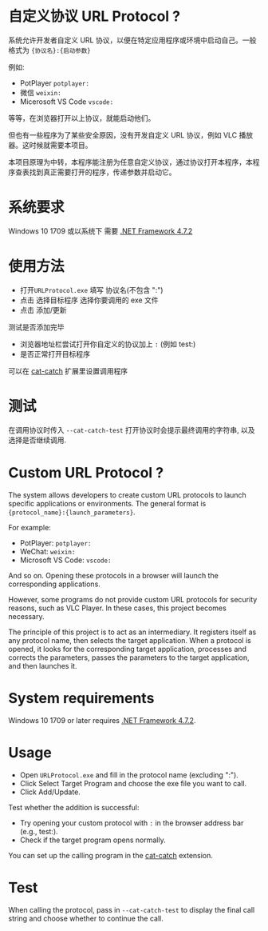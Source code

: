 # 自定义协议 URL Protocol ?

系统允许开发者自定义 URL 协议，以便在特定应用程序或环境中启动自己。一般格式为 `{协议名}:{启动参数}`

例如:

- PotPlayer `potplayer:`
- 微信 `weixin:`
- Micerosoft VS Code `vscode:`

等等，在浏览器打开以上协议，就能启动他们。

但也有一些程序为了某些安全原因，没有开发自定义 URL 协议，例如 VLC 播放器。这时候就需要本项目。

本项目原理为中转，本程序能注册为任意自定义协议，通过协议打开本程序，本程序查表找到真正需要打开的程序，传递参数并启动它。

# 系统要求

Windows 10 1709 或以系统下 需要 [.NET Framework 4.7.2](https://go.microsoft.com/fwlink/?LinkId=863262)

# 使用方法

- 打开`URLProtocol.exe` 填写 协议名(不包含 ":")
- 点击 选择目标程序 选择你要调用的 exe 文件
- 点击 添加/更新

测试是否添加完毕

- 浏览器地址栏尝试打开你自定义的协议加上 `:` (例如 test:)
- 是否正常打开目标程序

可以在 [cat-catch](https://github.com/xifangczy/cat-catch) 扩展里设置调用程序

# 测试

在调用协议时传入 `--cat-catch-test` 打开协议时会提示最终调用的字符串, 以及选择是否继续调用.

# Custom URL Protocol ?

The system allows developers to create custom URL protocols to launch specific applications or environments. The general format is `{protocol_name}:{launch_parameters}`.

For example:

- PotPlayer: `potplayer:`
- WeChat: `weixin:`
- Microsoft VS Code: `vscode:`

And so on. Opening these protocols in a browser will launch the corresponding applications.

However, some programs do not provide custom URL protocols for security reasons, such as VLC Player. In these cases, this project becomes necessary.

The principle of this project is to act as an intermediary. It registers itself as any protocol name, then selects the target application. When a protocol is opened, it looks for the corresponding target application, processes and corrects the parameters, passes the parameters to the target application, and then launches it.

# System requirements

Windows 10 1709 or later requires [.NET Framework 4.7.2](https://go.microsoft.com/fwlink/?LinkId=863262).

# Usage

- Open `URLProtocol.exe` and fill in the protocol name (excluding ":").
- Click Select Target Program and choose the exe file you want to call.
- Click Add/Update.

Test whether the addition is successful:

- Try opening your custom protocol with `:` in the browser address bar (e.g., test:).
- Check if the target program opens normally.

You can set up the calling program in the [cat-catch](https://github.com/xifangczy/cat-catch) extension.

# Test

When calling the protocol, pass in `--cat-catch-test` to display the final call string and choose whether to continue the call.
